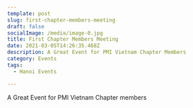 ```yaml
---
template: post
slug: first-chapter-members-meeting
draft: false
socialImage: /media/image-0.jpg
title: First Chapter Members Meeting
date: 2021-03-05T14:26:35.468Z
description: A Great Event for PMI Vietnam Chapter Members
category: Events
tags:
  - Hanoi Events

---
```

A Great Event for PMI Vietnam Chapter members